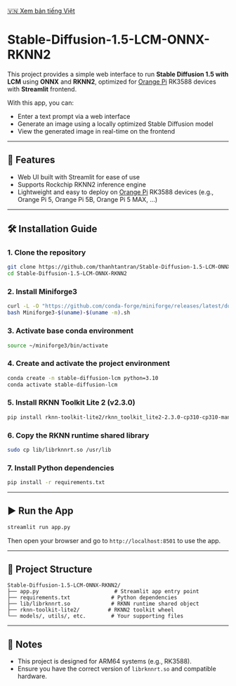 [🇻🇳 Xem bản tiếng Việt](README-VIE.md)

# Stable-Diffusion-1.5-LCM-ONNX-RKNN2

This project provides a simple web interface to run **Stable Diffusion 1.5 with LCM** using **ONNX** and **RKNN2**, optimized for [Orange Pi](https://orangepi.net) RK3588 devices with **Streamlit** frontend.

With this app, you can:
- Enter a text prompt via a web interface
- Generate an image using a locally optimized Stable Diffusion model
- View the generated image in real-time on the frontend

---

## 🚀 Features

- Web UI built with Streamlit for ease of use
- Supports Rockchip RKNN2 inference engine
- Lightweight and easy to deploy on [Orange Pi](https://orangepi.net) RK3588 devices (e.g., Orange Pi 5, Orange Pi 5B, Orange Pi 5 MAX, ...)

---

## 🛠️ Installation Guide

### 1. Clone the repository
```bash
git clone https://github.com/thanhtantran/Stable-Diffusion-1.5-LCM-ONNX-RKNN2.git
cd Stable-Diffusion-1.5-LCM-ONNX-RKNN2
```

### 2. Install Miniforge3
```bash
curl -L -O "https://github.com/conda-forge/miniforge/releases/latest/download/Miniforge3-$(uname)-$(uname -m).sh"
bash Miniforge3-$(uname)-$(uname -m).sh
```

### 3. Activate base conda environment
```bash
source ~/miniforge3/bin/activate
```

### 4. Create and activate the project environment
```bash
conda create -n stable-diffusion-lcm python=3.10
conda activate stable-diffusion-lcm
```

### 5. Install RKNN Toolkit Lite 2 (v2.3.0)
```bash
pip install rknn-toolkit-lite2/rknn_toolkit_lite2-2.3.0-cp310-cp310-manylinux_2_17_aarch64.manylinux2014_aarch64.whl
```

### 6. Copy the RKNN runtime shared library
```bash
sudo cp lib/librknnrt.so /usr/lib
```

### 7. Install Python dependencies
```bash
pip install -r requirements.txt
```

---

## ▶️ Run the App

```bash
streamlit run app.py
```

Then open your browser and go to `http://localhost:8501` to use the app.

---

## 📁 Project Structure

```
Stable-Diffusion-1.5-LCM-ONNX-RKNN2/
├── app.py                        # Streamlit app entry point
├── requirements.txt             # Python dependencies
├── lib/librknnrt.so             # RKNN runtime shared object
├── rknn-toolkit-lite2/         # RKNN2 toolkit wheel
└── models/, utils/, etc.        # Your supporting files
```

---

## 📌 Notes

- This project is designed for ARM64 systems (e.g., RK3588).
- Ensure you have the correct version of `librknnrt.so` and compatible hardware.
